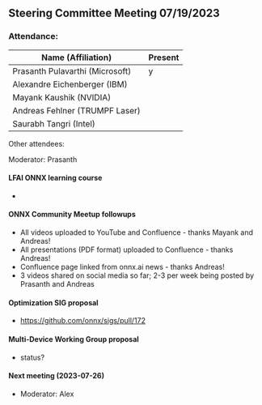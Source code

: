 ## Steering Committee Meeting 07/19/2023

### Attendance:

| Name (Affiliation)              | Present  |
| ------------------------------- | -------- |
| Prasanth Pulavarthi (Microsoft) | y  |
| Alexandre Eichenberger (IBM)    |  |
| Mayank Kaushik (NVIDIA)         |  |
| Andreas Fehlner (TRUMPF Laser)  |  |
| Saurabh Tangri (Intel)          |  |

Other attendees: 

Moderator: Prasanth

#### LFAI ONNX learning course
  - 

#### ONNX Community Meetup followups
 - All videos uploaded to YouTube and Confluence - thanks Mayank and Andreas!
 - All presentations (PDF format) uploaded to Confluence - thanks Andreas!
 - Confluence page linked from onnx.ai news - thanks Andreas!
 - 3 videos shared on social media so far; 2-3 per week being posted by Prasanth and Andreas

#### Optimization SIG proposal
 - https://github.com/onnx/sigs/pull/172

#### Multi-Device Working Group proposal
 - status?

#### Next meeting (2023-07-26)
  - Moderator: Alex

